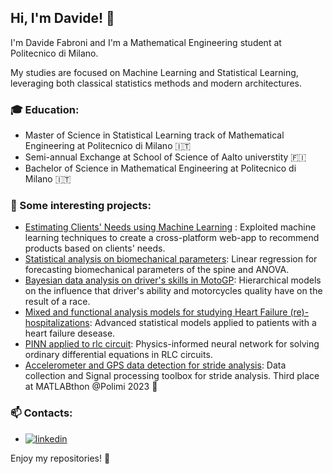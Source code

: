 ## Hi, I'm Davide! 👋

I'm Davide Fabroni and I'm a Mathematical Engineering student at Politecnico di Milano.

My studies are focused on Machine Learning and Statistical Learning, leveraging both classical statistics methods and modern architectures.

### 🎓 Education:

- Master of Science in Statistical Learning track of Mathematical Engineering at Politecnico di Milano 🇮🇹
- Semi-annual Exchange at School of Science of Aalto universtity 🇫🇮
- Bachelor of Science in Mathematical Engineering at Politecnico di Milano 🇮🇹

### 📌 Some interesting projects:

- [Estimating Clients' Needs using Machine Learning](https://github.com/teobucci/Estimating-Clients-Needs-using-Machine-Learning) : Exploited machine learning techniques to create a cross-platform web-app to recommend products based on clients' needs.
- [Statistical analysis on biomechanical parameters](https://github.com/teobucci/progetto-inferenza-statistica): Linear regression for forecasting biomechanical parameters of the spine and ANOVA.
- [Bayesian data analysis on driver's skills in MotoGP](https://github.com/DavideMichelon10/BDA-project): Hierarchical models on the influence that driver's ability and motorcycles quality have on the result of a race.
- [Mixed and functional analysis models for studying Heart Failure (re)-hospitalizations](https://github.com/marcolucchini/Heart-Failure-re-hospitalizations): Advanced statistical models applied to patients with a heart failure desease.
- [PINN applied to rlc circuit](https://github.com/davidowicz/PINN-applied-to-rlc-circuit): Physics-informed neural network for solving ordinary differential equations in RLC circuits.
- [Accelerometer and GPS data detection for stride analysis](https://github.com/davidowicz/MATLABthon_Polimi_2023): Data collection and Signal processing toolbox for stride analysis. Third place at MATLABthon @Polimi 2023 🥉

### 📫 Contacts:

- [![linkedin](https://img.shields.io/badge/linkedin-0A66C2?style=for-the-badge&logo=linkedin&logoColor=white)](https://www.linkedin.com/in/davide-fabroni/)

Enjoy my repositories! 🚀
